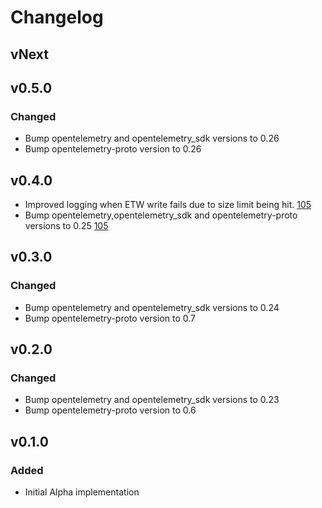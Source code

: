 # Changelog

## vNext

## v0.5.0

### Changed

 - Bump opentelemetry and opentelemetry_sdk versions to 0.26
 - Bump opentelemetry-proto version to 0.26

## v0.4.0

- Improved logging when ETW write fails due to size limit being hit.
    [105](https://github.com/open-telemetry/opentelemetry-rust-contrib/pull/105)
- Bump opentelemetry,opentelemetry_sdk and opentelemetry-proto versions to 0.25
    [105](https://github.com/open-telemetry/opentelemetry-rust-contrib/pull/105)

## v0.3.0

### Changed

 - Bump opentelemetry and opentelemetry_sdk versions to 0.24
 - Bump opentelemetry-proto version to 0.7

## v0.2.0
### Changed

 - Bump opentelemetry and opentelemetry_sdk versions to 0.23
 - Bump opentelemetry-proto version to 0.6

## v0.1.0

### Added

- Initial Alpha implementation
